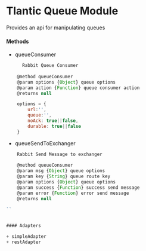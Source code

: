 # Tlantic Queue Module

Provides an api for manipulating queues

#### Methods

+ queueConsumer
```js
	  Rabbit Queue Consumer
    
    @method queueConsumer
    @param options {Object} queue options
    @param action {Function} queue consumer action
    @returns null

    options = {
		url:'',
		queue:'',
		noAck: true||false,
		durable: true||false
	}

```
+ queueSendToExchanger

```js
	Rabbit Send Message to exchanger
    
    @method queueConsumer
    @param msg {Object} queue options
    @param key {String} queue route key
    @param options {Object} queue options
    @param success {Function} success send message
    @param error {Function} error send message
    @returns null
    
``


#### Adapters

+ simpleAdapter
+ restAdapter
